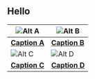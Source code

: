 ## Hello 



| ![Alt A](https://via.placeholder.com/240) | ![Alt B](https://via.placeholder.com/240) |
|---|---|
| [**Caption A**](https://example.com/link-a) | [**Caption B**](https://example.com/link-b) |
| ![Alt C](https://via.placeholder.com/240) | ![Alt D](https://via.placeholder.com/240) |
| [**Caption C**](https://example.com/link-c) | [**Caption D**](https://example.com/link-d) |


<!--[![Alt Text](https://raw.githubusercontent.com/IseeJ/Card/c329e8d9ba9a33b87d09ceee8bb03866b91cd3a8/C.PNG)](https://iseej.github.io/Card/)>




<!--- [Cosmos Persona](https://iseej.github.io/CosmosPersona/)
- [Love Pawsona](https://iseej.github.io/LovePawsona/)

![toplang](https://github-readme-stats.vercel.app/api/top-langs/?username=IseeJ&layout=donut&hide=Jupyter%20Notebook,%20GLSL)-->





<!--
**IseeJ/IseeJ** is a ✨ _special_ ✨ repository because its `README.md` (this file) appears on your GitHub profile.

Here are some ideas to get you started:

- 🔭 I’m currently working on ...
- 🌱 I’m currently learning ...
- 👯 I’m looking to collaborate on ...
- 🤔 I’m looking for help with ...
- 💬 Ask me about ...
- 📫 How to reach me: ...
- 😄 Pronouns: ...
- ⚡ Fun fact: ...
-->
